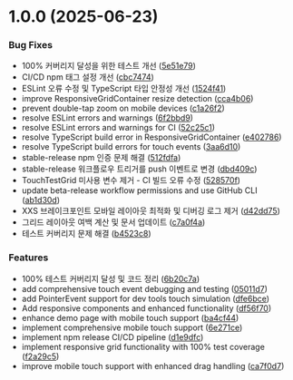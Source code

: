 # 1.0.0 (2025-06-23)


### Bug Fixes

* 100% 커버리지 달성을 위한 테스트 개선 ([5e51e79](https://github.com/Seungwoo321/tailwind-grid-layout/commit/5e51e7944b785e9eae7314fa84b766517357710a))
* CI/CD npm 태그 설정 개선 ([cbc7474](https://github.com/Seungwoo321/tailwind-grid-layout/commit/cbc7474582f8e8af85c918083326c7d93807bed4))
* ESLint 오류 수정 및 TypeScript 타입 안정성 개선 ([1524f41](https://github.com/Seungwoo321/tailwind-grid-layout/commit/1524f4189bc6c462215a0a8eb11c7188a3feb37a))
* improve ResponsiveGridContainer resize detection ([cca4b06](https://github.com/Seungwoo321/tailwind-grid-layout/commit/cca4b060e68110e807762663b835efddf36ffc60))
* prevent double-tap zoom on mobile devices ([c1a26f2](https://github.com/Seungwoo321/tailwind-grid-layout/commit/c1a26f2314cc019a62d3925381cae16f842119a1))
* resolve ESLint errors and warnings ([6f2bbd9](https://github.com/Seungwoo321/tailwind-grid-layout/commit/6f2bbd99db1bcdf3c2a450e30a71da105b5c3689))
* resolve ESLint errors and warnings for CI ([52c25c1](https://github.com/Seungwoo321/tailwind-grid-layout/commit/52c25c1edc6438f0c4316b7036f9ffdcb77b8b8d))
* resolve TypeScript build error in ResponsiveGridContainer ([e402786](https://github.com/Seungwoo321/tailwind-grid-layout/commit/e402786b48e0488872ba53321ff1a476289fb810))
* resolve TypeScript build errors for touch events ([3aa6d10](https://github.com/Seungwoo321/tailwind-grid-layout/commit/3aa6d1002c1b435c1d3ded379f8359760962e45e))
* stable-release npm 인증 문제 해결 ([512fdfa](https://github.com/Seungwoo321/tailwind-grid-layout/commit/512fdfa4ce7b8c0135618f7cac34c844340f240a))
* stable-release 워크플로우 트리거를 push 이벤트로 변경 ([dbd409c](https://github.com/Seungwoo321/tailwind-grid-layout/commit/dbd409cdb7aed104e1060296b78c3596829818c5))
* TouchTestGrid 미사용 변수 제거 - CI 빌드 오류 수정 ([528570f](https://github.com/Seungwoo321/tailwind-grid-layout/commit/528570f412dd9f38ce0d8ac49bf0ff8ae6b36d04))
* update beta-release workflow permissions and use GitHub CLI ([ab1d30d](https://github.com/Seungwoo321/tailwind-grid-layout/commit/ab1d30db6cff408e180e37f3410f95b3862f9041))
* XXS 브레이크포인트 모바일 레이아웃 최적화 및 디버깅 로그 제거 ([d42dd75](https://github.com/Seungwoo321/tailwind-grid-layout/commit/d42dd75db0de6def5e191ed395af87dd36d01fc6))
* 그리드 레이아웃 여백 계산 및 문서 업데이트 ([c7a0f4a](https://github.com/Seungwoo321/tailwind-grid-layout/commit/c7a0f4ac42d0b90afcff85c5a1f1ebb89079e277))
* 테스트 커버리지 문제 해결 ([b4523c8](https://github.com/Seungwoo321/tailwind-grid-layout/commit/b4523c8e6d8d02487fa47a63817f4f4f6408d6bc))


### Features

* 100% 테스트 커버리지 달성 및 코드 정리 ([6b20c7a](https://github.com/Seungwoo321/tailwind-grid-layout/commit/6b20c7a7766cec415c8e00bd667f0120b54a2103))
* add comprehensive touch event debugging and testing ([05011d7](https://github.com/Seungwoo321/tailwind-grid-layout/commit/05011d7abdb95c98461a40eaad0ab089a8f672a4))
* add PointerEvent support for dev tools touch simulation ([dfe6bce](https://github.com/Seungwoo321/tailwind-grid-layout/commit/dfe6bce3706b9a4ea14c5f4da1cd0e24ce961421))
* Add responsive components and enhanced functionality ([df56f70](https://github.com/Seungwoo321/tailwind-grid-layout/commit/df56f708caf652e1ff827c3064a7d1a9ead88857))
* enhance demo page with mobile touch support ([ba4cf44](https://github.com/Seungwoo321/tailwind-grid-layout/commit/ba4cf4452e10937a451e4f7996262315f2ddad6b))
* implement comprehensive mobile touch support ([6e271ce](https://github.com/Seungwoo321/tailwind-grid-layout/commit/6e271ce06ef07ea7e9266aa56d730448ee01c5ca))
* implement npm release CI/CD pipeline ([d1e9dfc](https://github.com/Seungwoo321/tailwind-grid-layout/commit/d1e9dfc45ce381028a44c18e6d0fe1c96e730c2c))
* implement responsive grid functionality with 100% test coverage ([f2a29c5](https://github.com/Seungwoo321/tailwind-grid-layout/commit/f2a29c5683c184a654d7d5c2c02753314d715a5c))
* improve mobile touch support with enhanced drag handling ([ca7f0d7](https://github.com/Seungwoo321/tailwind-grid-layout/commit/ca7f0d7cc18e8efdea11d5ea03cf181d6ea60502))
